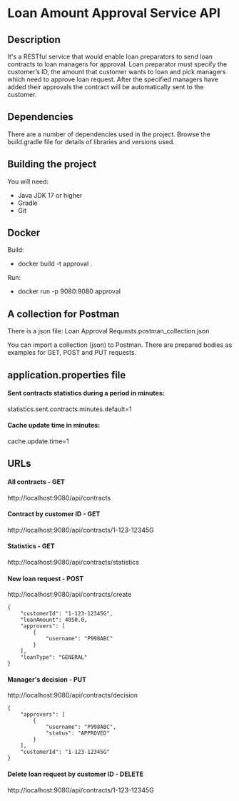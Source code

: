 # Loan Amount Approval Service API

## Description

It's a RESTful service that would enable loan preparators to send loan contracts to loan managers 
for approval. Loan preparator must specify the customer’s ID, the amount that customer wants to 
loan and pick managers which need to approve loan request. After the specified managers have added 
their 
approvals the contract will be automatically sent to the customer.

## Dependencies

There are a number of dependencies used in the project. Browse the build.gradle file for details of libraries and versions used.

## Building the project

You will need:
* Java JDK 17 or higher
* Gradle
* Git

## Docker

Build:
* docker build -t approval .

Run:
* docker run -p 9080:9080 approval

## A collection for Postman

There is a json file: Loan Approval Requests.postman_collection.json

You can import a collection (json) to Postman. There are prepared bodies as examples for GET, POST 
and PUT requests.

## application.properties file

#### Sent contracts statistics during a period in minutes:
statistics.sent.contracts.minutes.default=1

#### Cache update time in minutes:
cache.update.time=1

## URLs

#### All contracts - GET
http://localhost:9080/api/contracts

#### Contract by customer ID - GET
http://localhost:9080/api/contracts/1-123-12345G

#### Statistics - GET
http://localhost:9080/api/contracts/statistics

#### New loan request - POST
http://localhost:9080/api/contracts/create

    {
        "customerId": "1-123-12345G",
        "loanAmount": 4050.0,
        "approvers": [
            {
                "username": "P998ABC"
            }
        ],
        "loanType": "GENERAL"
    }

#### Manager's decision - PUT
http://localhost:9080/api/contracts/decision

    {
        "approvers": [
            {
                "username": "P998ABC",
                "status": "APPROVED"
            }
        ],
        "customerId": "1-123-12345G"
    }


#### Delete loan request by customer ID - DELETE
http://localhost:9080/api/contracts/1-123-12345G
